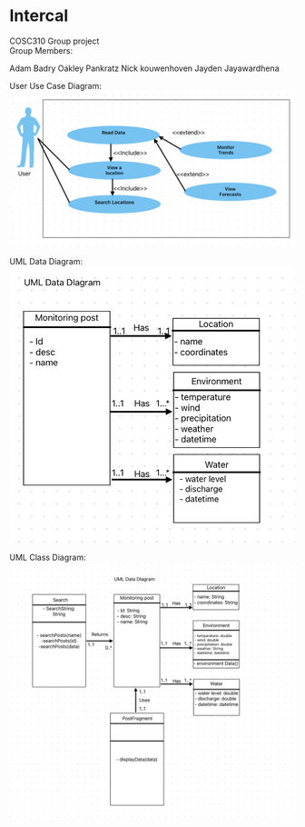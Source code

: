 # Intercal
 COSC310 Group project  
Group Members:  

Adam Badry
Oakley Pankratz
Nick kouwenhoven
Jayden Jayawardhena  

User Use Case Diagram:
![Alt Text](Use%20Case%20Diagram.png)
  
UML Data Diagram:
![Alt Text](Uml%20Data%20Diagram.png)
  
UML Class Diagram:
![alt text](UMLClassDiagram.png)